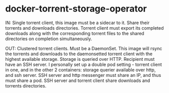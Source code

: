 # docker-torrent-storage-operator

IN: Single torrent client, this image must be a sidecar to it. Share their torrents and downloads directories. Torrent client must export its completed downloads along with the corresponding torrent files to the shared directories on completion simultaneously.

OUT: Clustered torrent clients. Must be a DaemonSet. This image will rsync the torrents and downloads to the daemonsetted torrent client with the highest available storage. Storage is queried over HTTP. Recipient must have an SSH server. I personally set up a double pod setting - torrent client in one, and in the other 2 containers: storage querier available over http, and ssh server. SSH server and http messenger must share an IP, and thus must share a pod. SSH server and torrent client share downloads and torrents directories.
